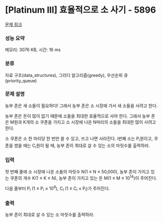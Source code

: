 # [Platinum III] 효율적으로 소 사기 - 5896 

[문제 링크](https://www.acmicpc.net/problem/5896) 

### 성능 요약

메모리: 3076 KB, 시간: 16 ms

### 분류

자료 구조(data_structures), 그리디 알고리즘(greedy), 우선순위 큐(priority_queue)

### 문제 설명

<p>농부 존은 새 소들이 필요하다! 그래서 농부 존은 소 시장에 가서 새 소들을 사려고 한다.</p>

<p>농부 존은 돈이 많이 없기 때문에 소들을 최대한 효율적으로 사야 한다. 그래서 농부 존은 M원과 K개의 소 쿠폰을 가지고 소 시장에 나온 N마리의 소들을 최대한 많이 사려고 한다.</p>

<p>소 쿠폰은 소 한 마리당 한 번만 쓸 수 있고, 쓰고 나면 사라진다. i번째 소는 P<sub>i</sub>원이고, 쿠폰을 썼을 때는 C<sub>i</sub>원이 될 때, 농부 존이 최대로 살 수 있는 소의 마릿수를 출력하라.</p>

### 입력 

 <p>첫 번째 줄에 소 시장에 나온 소들의 마릿수 N(1 ≤ N ≤ 50,000), 농부 존이 가지고 있는 쿠폰의 개수 K(1 ≤ K ≤ N), 농부 존이 가지고 있는 돈 M(1 ≤ M ≤ 10<sup>14</sup>)이 주어진다.</p>

<p>다음 줄부터 P<sub>i</sub> (1 ≤ P<sub>i</sub> ≤ 10<sup>9</sup>), C<sub>i</sub> (1 ≤ C<sub>i</sub> ≤ P<sub>i</sub>)가 주어진다.</p>

### 출력 

 <p>농부 존이 최대로 살 수 있는 소 마릿수를 출력하라.</p>

